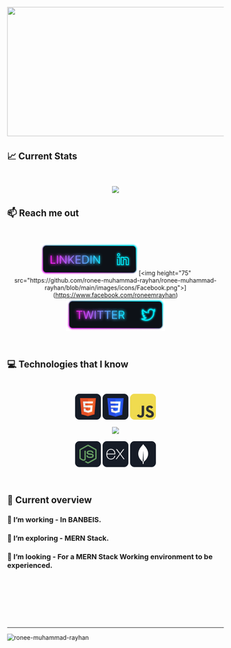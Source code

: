 <p align="center">
<a href="https://linkedin.com/in/roneemrayhan-rayhanworld">
<img width="600" height="300" src="https://i.ibb.co/wS53Bvq/creative-abstract-quantum-illustration-23-2149236239.jpg" />
</a>
</p>

## :chart_with_upwards_trend: Current Stats

<br />
<p align="center">
  <img width="60%" src="https://github-readme-streak-stats.herokuapp.com?user=ronee-muhammad-rayhan&theme=soft-green" />
</p>

## :mailbox: Reach me out

<br />

[<p align="center"><img height="75" src="https://github.com/ronee-muhammad-rayhan/ronee-muhammad-rayhan/blob/main/images/icons/Linkedin.png">]([https://www.facebook.com/roneemrayhan](https://linkedin.com/in/roneemrayhan-rayhanworld))[<img height="75" src="https://github.com/ronee-muhammad-rayhan/ronee-muhammad-rayhan/blob/main/images/icons/Facebook.png">](https://www.facebook.com/roneemrayhan)[<img height="75" src="https://github.com/ronee-muhammad-rayhan/ronee-muhammad-rayhan/blob/main/images/icons/Twitter.png"> </p>](https://twitter.com/RoneeMRayhanEdu)

<br />

## :computer: Technologies that I know

<br>
<p align="center">
<img src="https://github.com/ronee-muhammad-rayhan/ronee-muhammad-rayhan/blob/main/images/icons/HTML.png"/>
<img src="https://github.com/ronee-muhammad-rayhan/ronee-muhammad-rayhan/blob/main/images/icons/css.png"/>
<img src="https://github.com/ronee-muhammad-rayhan/ronee-muhammad-rayhan/blob/main/images/icons/JavaScript.png"/>
</p>
<p align="center">
  <a href="https://skillicons.dev" target="_blank">
    <img src="https://skillicons.dev/icons?i=html,css,js,react,nodejs,express,firebase,mongodb,tailwind,bootstrap" />
  </a>
  <!--
<img src="https://github.com/ronee-muhammad-rayhan/ronee-muhammad-rayhan/blob/main/images/icons/react.png"/>
<img src="https://github.com/ronee-muhammad-rayhan/ronee-muhammad-rayhan/blob/main/images/icons/tailwind.png"/>
<img src="https://github.com/ronee-muhammad-rayhan/ronee-muhammad-rayhan/blob/main/images/icons/firebase.png"/>
  -->
</p>
<p align="center">
<img src="https://github.com/ronee-muhammad-rayhan/ronee-muhammad-rayhan/blob/main/images/icons/node.png"/>
<img src="https://github.com/ronee-muhammad-rayhan/ronee-muhammad-rayhan/blob/main/images/icons/express.png"/>
<img src="https://github.com/ronee-muhammad-rayhan/ronee-muhammad-rayhan/blob/main/images/icons/mongo.png"/>
</p><br/>

## :eyes: Current overview

### 🔭 I’m working - In BANBEIS. 
### 🌱 I’m exploring - MERN Stack. 
### 👯 I’m looking - For a MERN Stack Working environment to be experienced.

<br />

#
<p align="center">
  <img src="http://github-profile-summary-cards.vercel.app/api/cards/profile-details?username=ronee-muhammad-rayhan&theme=tokyonight" alt="">
</p>
<p align="center">
  <img src="http://github-profile-summary-cards.vercel.app/api/cards/stats?username=ronee-muhammad-rayhan&theme=tokyonight" alt="">
  <img src="http://github-profile-summary-cards.vercel.app/api/cards/repos-per-language?username=ronee-muhammad-rayhan&theme=tokyonight" alt="">
</p>

---
<p align="left"> <img src="https://komarev.com/ghpvc/?username=ronee-muhammad-rayhan&label=Profile%20Views&color=0e75b6&style=flat" alt="ronee-muhammad-rayhan" /> </p>
